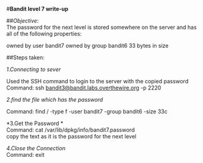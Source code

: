 #**Bandit level 7 write-up**<br>

##*Objective*:<br>The password for the next level is stored somewhere on the server and has all of the following properties:

owned by user bandit7
owned by group bandit6
33 bytes in size<br>

##Steps taken:<br>

*1.Connecting to sever* <br>

Used the SSH command to login to the server with the copied password<br>
Command: ssh bandit3@bandit.labs.overthewire.org -p 2220<br>

*2.find the file which has the password* <br>

Command: find / -type f -user bandit7 -group bandit6 -size 33c<br>

*3.Get the Password *<br>
Command: cat /var/lib/dpkg/info/bandit7.password <br>
copy the text as it is the password for the next level

*4.Close the Connection*<br>
Command: exit
